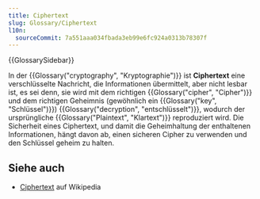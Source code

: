 ```yaml
---
title: Ciphertext
slug: Glossary/Ciphertext
l10n:
  sourceCommit: 7a551aaa034fbada3eb99e6fc924a0313b78307f
---
```


{{GlossarySidebar}}

In der {{Glossary("cryptography", "Kryptographie")}} ist **Ciphertext** eine verschlüsselte Nachricht, die Informationen übermittelt, aber nicht lesbar ist, es sei denn, sie wird mit dem richtigen {{Glossary("cipher", "Cipher")}} und dem richtigen Geheimnis (gewöhnlich ein {{Glossary("key", "Schlüssel")}}) {{Glossary("decryption", "entschlüsselt")}}, wodurch der ursprüngliche {{Glossary("Plaintext", "Klartext")}} reproduziert wird. Die Sicherheit eines Ciphertext, und damit die Geheimhaltung der enthaltenen Informationen, hängt davon ab, einen sicheren Cipher zu verwenden und den Schlüssel geheim zu halten.

## Siehe auch

- [Ciphertext](https://en.wikipedia.org/wiki/Ciphertext) auf Wikipedia
